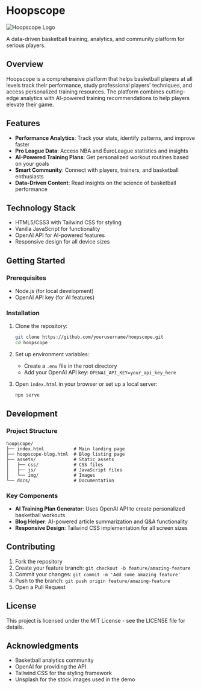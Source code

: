# Hoopscope

![Hoopscope Logo](https://placehold.co/600x200/111111/fb923c?text=HOOPSCOPE)

A data-driven basketball training, analytics, and community platform for serious players.

## Overview

Hoopscope is a comprehensive platform that helps basketball players at all levels track their performance, study professional players' techniques, and access personalized training resources. The platform combines cutting-edge analytics with AI-powered training recommendations to help players elevate their game.

## Features

- **Performance Analytics**: Track your stats, identify patterns, and improve faster
- **Pro League Data**: Access NBA and EuroLeague statistics and insights
- **AI-Powered Training Plans**: Get personalized workout routines based on your goals
- **Smart Community**: Connect with players, trainers, and basketball enthusiasts
- **Data-Driven Content**: Read insights on the science of basketball performance

## Technology Stack

- HTML5/CSS3 with Tailwind CSS for styling
- Vanilla JavaScript for functionality
- OpenAI API for AI-powered features
- Responsive design for all device sizes

## Getting Started

### Prerequisites

- Node.js (for local development)
- OpenAI API key (for AI features)

### Installation

1. Clone the repository:
   ```bash
   git clone https://github.com/yourusername/hoopscope.git
   cd hoopscope
   ```

2. Set up environment variables:
   - Create a `.env` file in the root directory
   - Add your OpenAI API key: `OPENAI_API_KEY=your_api_key_here`

3. Open `index.html` in your browser or set up a local server:
   ```bash
   npx serve
   ```

## Development

### Project Structure

```
hoopscope/
├── index.html           # Main landing page
├── hoopscope-blog.html  # Blog listing page
├── assets/              # Static assets
│   ├── css/             # CSS files
│   ├── js/              # JavaScript files
│   └── img/             # Images
└── docs/                # Documentation
```

### Key Components

- **AI Training Plan Generator**: Uses OpenAI API to create personalized basketball workouts
- **Blog Helper**: AI-powered article summarization and Q&A functionality
- **Responsive Design**: Tailwind CSS implementation for all screen sizes

## Contributing

1. Fork the repository
2. Create your feature branch: `git checkout -b feature/amazing-feature`
3. Commit your changes: `git commit -m 'Add some amazing feature'`
4. Push to the branch: `git push origin feature/amazing-feature`
5. Open a Pull Request

## License

This project is licensed under the MIT License - see the LICENSE file for details.

## Acknowledgments

- Basketball analytics community
- OpenAI for providing the API
- Tailwind CSS for the styling framework
- Unsplash for the stock images used in the demo